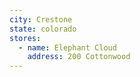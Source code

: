 ```yaml
---
city: Crestone
state: colorado
stores:
  - name: Elephant Cloud
    address: 200 Cottonwood
---
```


